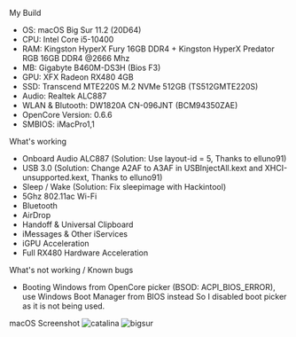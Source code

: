 My Build
- OS: macOS Big Sur 11.2 (20D64)
- CPU: Intel Core i5-10400
- RAM: Kingston HyperX Fury 16GB DDR4 + Kingston HyperX Predator RGB 16GB DDR4 @2666 Mhz
- MB: Gigabyte B460M-DS3H (Bios F3)
- GPU: XFX Radeon RX480 4GB
- SSD: Transcend MTE220S M.2 NVMe 512GB (TS512GMTE220S)
- Audio: Realtek ALC887
- WLAN & Blutooth: DW1820A CN-096JNT (BCM94350ZAE)
- OpenCore Version: 0.6.6
- SMBIOS: iMacPro1,1

What's working
- Onboard Audio ALC887
(Solution: Use layout-id = 5, Thanks to elluno91)
- USB 3.0
(Solution: Change A2AF to A3AF in USBInjectAll.kext and XHCI-unsupported.kext, Thanks to elluno91)
- Sleep / Wake
(Solution: Fix sleepimage with Hackintool)
- 5Ghz 802.11ac Wi-Fi
- Bluetooth
- AirDrop
- Handoff & Universal Clipboard
- iMessages & Other iServices
- iGPU Acceleration
- Full RX480 Hardware Acceleration

What's not working / Known bugs
- Booting Windows from OpenCore picker (BSOD: ACPI_BIOS_ERROR), use Windows Boot Manager from BIOS instead
So I disabled boot picker as it is not being used.

macOS Screenshot
![catalina](https://i.ibb.co/c6xV3Wq/Screen-Shot-2563-07-02-at-12-17-02.png)
![bigsur](https://i.ibb.co/ynPBsHR/Screen-Shot-2563-11-13-at-13-49-14.png)
